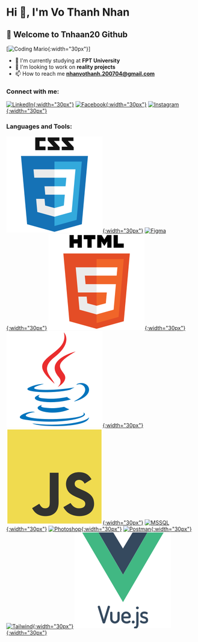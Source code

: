 # Hi 👋, I'm Vo Thanh Nhan

## 👋 Welcome to Tnhaan20 Github

[![Coding Mario](https://preview.redd.it/05uhd2ihjs671.gif?width=1920&auto=webp&s=2cfe2e79dafaccd849f4d2b7f2622ea565c748af){:width="30px"}]

- 🌱 I'm currently studying at **FPT University**
- 🤝 I'm looking to work on **reality projects**
- 📫 How to reach me **nhanvothanh.200704@gmail.com**

### Connect with me:

[![LinkedIn](https://raw.githubusercontent.com/rahuldkjain/github-profile-readme-generator/master/src/images/icons/Social/linked-in-alt.svg){:width="30px"}](https://linkedin.com/in/nhanvt2004/)
[![Facebook](https://raw.githubusercontent.com/rahuldkjain/github-profile-readme-generator/master/src/images/icons/Social/facebook.svg){:width="30px"}](https://fb.com/vothanhnhan04)
[![Instagram](https://raw.githubusercontent.com/rahuldkjain/github-profile-readme-generator/master/src/images/icons/Social/instagram.svg){:width="30px"}](https://instagram.com/tnhaan.nef)

### Languages and Tools:

[![CSS3](https://raw.githubusercontent.com/devicons/devicon/master/icons/css3/css3-original-wordmark.svg){:width="30px"}](https://www.w3schools.com/css/)
[![Figma](https://www.vectorlogo.zone/logos/figma/figma-icon.svg){:width="30px"}](https://www.figma.com/)
[![HTML5](https://raw.githubusercontent.com/devicons/devicon/master/icons/html5/html5-original-wordmark.svg){:width="30px"}](https://www.w3.org/html/)
[![Java](https://raw.githubusercontent.com/devicons/devicon/master/icons/java/java-original.svg){:width="30px"}](https://www.java.com)
[![JavaScript](https://raw.githubusercontent.com/devicons/devicon/master/icons/javascript/javascript-original.svg){:width="30px"}](https://developer.mozilla.org/en-US/docs/Web/JavaScript)
[![MSSQL](https://laphroaig-apple.com/wp-content/uploads/2020/09/sqlserver.png){:width="30px"}](https://learn.microsoft.com/en-us/sql/sql-server)
[![Photoshop](https://static-00.iconduck.com/assets.00/photoshop-icon-1024x999-xhts0syq.png){:width="30px"}](https://www.photoshop.com/en)
[![Postman](https://www.vectorlogo.zone/logos/getpostman/getpostman-icon.svg){:width="30px"}](https://postman.com)
[![Tailwind](https://www.vectorlogo.zone/logos/tailwindcss/tailwindcss-icon.svg){:width="30px"}](https://tailwindcss.com/)
[![Vue.js](https://raw.githubusercontent.com/devicons/devicon/master/icons/vuejs/vuejs-original-wordmark.svg){:width="30px"}](https://vuejs.org/)
